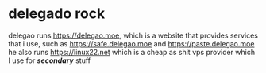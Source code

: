 # delegado rock

delegao runs <https://delegao.moe>, which is a website that provides
services that i use, such as <https://safe.delegao.moe> and
<https://paste.delegao.moe> he also runs <https://linux22.net>
which is a cheap as shit vps provider which I use for ***secondary*** stuff
